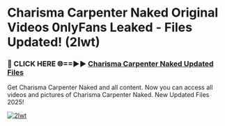 # Charisma Carpenter Naked Original Videos 0nlyFans Leaked - Files Updated! (2lwt)

<h3>🔴 CLICK HERE 🌐==►► <a href="https://tinyurl.com/yckcrads" rel="nofollow">Charisma Carpenter Naked Updated Files</a></h3>

Get Charisma Carpenter Naked and all content. Now you can access all videos and pictures of Charisma Carpenter Naked. New Updated Files 2025!

[![2lwt](https://i.imgur.com/hpKpOFt.gif)](https://tinyurl.com/yckcrads)
